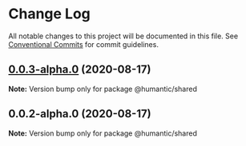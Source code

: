 # Change Log

All notable changes to this project will be documented in this file.
See [Conventional Commits](https://conventionalcommits.org) for commit guidelines.

## [0.0.3-alpha.0](https://github.com/ARACLX/humantic/compare/@humantic/shared@0.0.2-alpha.0...@humantic/shared@0.0.3-alpha.0) (2020-08-17)

**Note:** Version bump only for package @humantic/shared





## 0.0.2-alpha.0 (2020-08-17)

**Note:** Version bump only for package @humantic/shared
